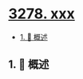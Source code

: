 # [3278. xxx](https://github.com/Tdahuyou/TNotes.leetcode/tree/main/notes/3278.%20xxx)

<!-- region:toc -->

- [1. 📝 概述](#1--概述)

<!-- endregion:toc -->

## 1. 📝 概述
